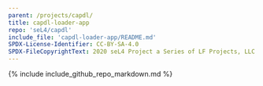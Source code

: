 ```yaml
---
parent: /projects/capdl/
title: capdl-loader-app
repo: 'seL4/capdl'
include_file: 'capdl-loader-app/README.md'
SPDX-License-Identifier: CC-BY-SA-4.0
SPDX-FileCopyrightText: 2020 seL4 Project a Series of LF Projects, LLC.
---
```


{% include include_github_repo_markdown.md %}

